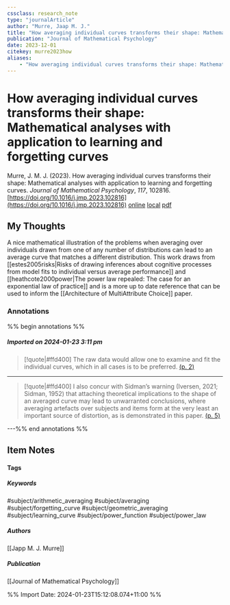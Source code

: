 ```yaml
---
cssclass: research_note
type: "journalArticle"
author: "Murre, Jaap M. J."
title: "How averaging individual curves transforms their shape: Mathematical analyses with application to learning and forgetting curves"
publication: "Journal of Mathematical Psychology"
date: 2023-12-01
citekey: murre2023how
aliases: 
    - "How averaging individual curves transforms their shape: Mathematical analyses with application to learning and forgetting curves"
---
```


# How averaging individual curves transforms their shape: Mathematical analyses with application to learning and forgetting curves

Murre, J. M. J. (2023). How averaging individual curves transforms their shape: Mathematical analyses with application to learning and forgetting curves. _Journal of Mathematical Psychology_, _117_, 102816. [https://doi.org/10.1016/j.jmp.2023.102816](https://doi.org/10.1016/j.jmp.2023.102816)
[online](http://zotero.org/users/local/kZl3QdXV/items/ZTV2KJS5) [local](zotero://select/library/items/ZTV2KJS5) [pdf](file:///home/gjc216/Zotero/storage/253BNXCH/Murre%20-%202023%20-%20How%20averaging%20individual%20curves%20transforms%20their%20s.pdf)
 


## My Thoughts

A nice mathematical illustration of the problems when averaging over individuals drawn from one of any number of distributions can lead to an average curve that matches a different distribution. This work draws from [[estes2005risks|Risks of drawing inferences about cognitive processes from model fits to individual versus average performance]] and [[heathcote2000power|The power law repealed: The case for an exponential law of practice]] and is a more up to date reference that can be used to inform the [[Architecture of MultiAttribute Choice]] paper.
 
### Annotations

%% begin annotations %%

##### Imported on 2024-01-23 3:11 pm
>[!quote|#ffd400]
>The raw data would allow one to examine and fit the individual curves, which in all cases is to be preferred. [(p. 2)](zotero://open-pdf/library/items/253BNXCH?page=2&annotation=9ASGV5HG)

---
>[!quote|#ffd400]
>I also concur with Sidman’s warning (Iversen, 2021; Sidman, 1952) that attaching theoretical implications to the shape of an averaged curve may lead to unwarranted conclusions, where averaging artefacts over subjects and items form at the very least an important source of distortion, as is demonstrated in this paper. [(p. 5)](zotero://open-pdf/library/items/253BNXCH?page=5&annotation=BH9NFYI5)

---%% end annotations %%

## Item Notes

#### Tags

##### Keywords

#subject/arithmetic_averaging #subject/averaging #subject/forgetting_curve #subject/geometric_averaging #subject/learning_curve #subject/power_function #subject/power_law

##### Authors

[[Japp M. J. Murre]]


##### Publication

[[Journal of Mathematical Psychology]]


%% Import Date: 2024-01-23T15:12:08.074+11:00 %%
